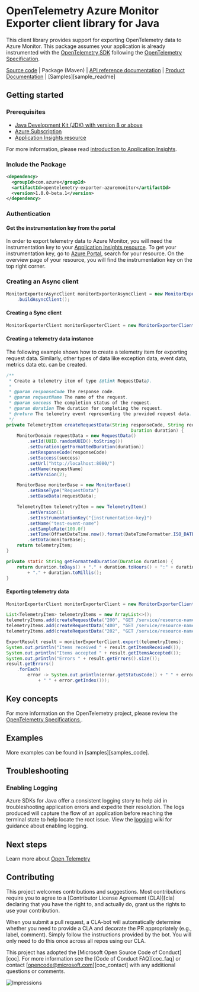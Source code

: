 # OpenTelemetry Azure Monitor Exporter client library for Java

This client library provides support for exporting OpenTelemetry data to Azure Monitor. This package assumes your
 application is already instrumented with the [OpenTelemetry SDK][opentelemetry_sdk] following the [OpenTelemetry
 Specification][opentelemetry_specification].
  
[Source code][source_code] | Package (Maven) | [API reference documentation][api_reference_doc] | [Product Documentation][product_documentation] | [Samples][sample_readme]

## Getting started

### Prerequisites

- [Java Development Kit (JDK) with version 8 or above][jdk]
- [Azure Subscription][azure_subscription]
- [Application Insights resource][application_insights_resource]

For more information, please read [introduction to Application Insights][application_insights_intro].

### Include the Package

[//]: # ({x-version-update-start;com.azure:opentelemetry-exporter-azuremonitor;current})
```xml
<dependency>
  <groupId>com.azure</groupId>
  <artifactId>opentelemetry-exporter-azuremonitor</artifactId>
  <version>1.0.0-beta.1</version>
</dependency>
```
[//]: # ({x-version-update-end})

### Authentication

#### Get the instrumentation key from the portal

In order to export telemetry data to Azure Monitor, you will need the instrumentation key to your [Application
 Insights resource][application_insights_resource]. To get your instrumentation key, go to [Azure Portal][azure_portal], 
search for your resource. On the overview page of your resource, you will find the instrumentation key on the top
right corner.

### Creating an Async client
<!-- embedme ./src/samples/java/com/azure/opentelemetry/exporter/azuremonitor/ReadmeSamples.java#L32-L33 -->
```java
MonitorExporterAsyncClient monitorExporterAsyncClient = new MonitorExporterClientBuilder()
    .buildAsyncClient();
```

#### Creating a Sync client
<!-- embedme ./src/samples/java/com/azure/opentelemetry/exporter/azuremonitor/ReadmeSamples.java#L40-L40 -->
```java
MonitorExporterClient monitorExporterClient = new MonitorExporterClientBuilder().buildClient();
```

#### Creating a telemetry data instance

The following example shows how to create a telemetry item for exporting request data. Similarly, other types of data
 like exception data, event data, metrics data etc. can be created.

<!-- embedme ./src/samples/java/com/azure/opentelemetry/exporter/azuremonitor/ReadmeSamples.java#L43-L80 -->
```java
/**
 * Create a telemetry item of type {@link RequestData}.
 *
 * @param responseCode The response code.
 * @param requestName The name of the request.
 * @param success The completion status of the request.
 * @param duration The duration for completing the request.
 * @return The telemetry event representing the provided request data.
 */
private TelemetryItem createRequestData(String responseCode, String requestName, boolean success,
                                               Duration duration) {
    MonitorDomain requestData = new RequestData()
        .setId(UUID.randomUUID().toString())
        .setDuration(getFormattedDuration(duration))
        .setResponseCode(responseCode)
        .setSuccess(success)
        .setUrl("http://localhost:8080/")
        .setName(requestName)
        .setVersion(2);

    MonitorBase monitorBase = new MonitorBase()
        .setBaseType("RequestData")
        .setBaseData(requestData);

    TelemetryItem telemetryItem = new TelemetryItem()
        .setVersion(1)
        .setInstrumentationKey("{instrumentation-key}")
        .setName("test-event-name")
        .setSampleRate(100.0f)
        .setTime(OffsetDateTime.now().format(DateTimeFormatter.ISO_DATE_TIME))
        .setData(monitorBase);
    return telemetryItem;
}

private static String getFormattedDuration(Duration duration) {
    return duration.toDays() + "." + duration.toHours() + ":" + duration.toMinutes() + ":" + duration.getSeconds()
        + "." + duration.toMillis();
}
```
#### Exporting telemetry data
<!-- embedme ./src/samples/java/com/azure/opentelemetry/exporter/azuremonitor/ReadmeSamples.java#L83-L97 -->
```java
MonitorExporterClient monitorExporterClient = new MonitorExporterClientBuilder().buildClient();

List<TelemetryItem> telemetryItems = new ArrayList<>();
telemetryItems.add(createRequestData("200", "GET /service/resource-name", true, Duration.ofMillis(100)));
telemetryItems.add(createRequestData("400", "GET /service/resource-name", false, Duration.ofMillis(50)));
telemetryItems.add(createRequestData("202", "GET /service/resource-name", true, Duration.ofMillis(125)));

ExportResult result = monitorExporterClient.export(telemetryItems);
System.out.println("Items received " + result.getItemsReceived());
System.out.println("Items accepted " + result.getItemsAccepted());
System.out.println("Errors " + result.getErrors().size());
result.getErrors()
    .forEach(
        error -> System.out.println(error.getStatusCode() + " " + error.getMessage()
            + " " + error.getIndex()));
```

## Key concepts
For more information on the OpenTelemetry project, please review the [OpenTelemetry Specifications
][opentelemetry_specification].

## Examples

More examples can be found in [samples][samples_code].

## Troubleshooting

### Enabling Logging

Azure SDKs for Java offer a consistent logging story to help aid in troubleshooting application errors and expedite
their resolution. The logs produced will capture the flow of an application before reaching the terminal state to help
locate the root issue. View the [logging][logging] wiki for guidance about enabling logging.

## Next steps
Learn more about [Open Telemetry][opentelemetry_io]

## Contributing

This project welcomes contributions and suggestions. Most contributions require you to agree to a
[Contributor License Agreement (CLA)][cla] declaring that you have the right to, and actually do, grant us the rights
to use your contribution.

When you submit a pull request, a CLA-bot will automatically determine whether you need to provide a CLA and decorate
the PR appropriately (e.g., label, comment). Simply follow the instructions provided by the bot. You will only need to
do this once across all repos using our CLA.

This project has adopted the [Microsoft Open Source Code of Conduct][coc]. For more information see the
[Code of Conduct FAQ][coc_faq] or contact [opencode@microsoft.com][coc_contact] with any additional questions or comments.

<!-- LINKS -->
[jdk]: https://docs.microsoft.com/java/azure/jdk/?view=azure-java-stable
[samples]: https://github.com/Azure/azure-sdk-for-java/blob/master/sdk/monitor/opentelemetry-exporter-azuremonitor/src/samples/java/
[source_code]: https://github.com/Azure/azure-sdk-for-java/blob/master/sdk/monitor/opentelemetry-exporter-azuremonitor/src
[azure_subscription]: https://azure.microsoft.com/free/
[api_reference_doc]: https://docs.microsoft.com/azure/azure-monitor/overview
[product_documentation]: https://docs.microsoft.com/azure/azure-monitor/overview
[azure_cli]: https://docs.microsoft.com/cli/azure
[azure_portal]: https://portal.azure.com
[azure_identity]: https://github.com/Azure/azure-sdk-for-java/tree/master/sdk/identity/azure-identity
[DefaultAzureCredential]: https://github.com/Azure/azure-sdk-for-java/blob/master/sdk/identity/azure-identity/README.md#defaultazurecredential
[custom_subdomain]: https://docs.microsoft.com/azure/cognitive-services/authentication#create-a-resource-with-a-custom-subdomain
[logging]: https://github.com/Azure/azure-sdk-for-java/wiki/Logging-with-Azure-SDK
[opentelemetry_sdk]: https://github.com/open-telemetry/opentelemetry-java/blob/master/QUICKSTART.md
[opentelemetry_specification]: https://github.com/open-telemetry/opentelemetry-specification
[application_insights_resource]: https://docs.microsoft.com/azure/azure-monitor/app/create-new-resource
[application_insights_intro]: https://docs.microsoft.com/azure/azure-monitor/app/app-insights-overview
[azure_portal]: https://ms.portal.azure.com/#blade/HubsExtension/BrowseResource/resourceType/microsoft.insights%2Fcomponents
[opentelemetry_io]: https://opentelemetry.io/ 

![Impressions](https://azure-sdk-impressions.azurewebsites.net/api/impressions/azure-sdk-for-java%2Fsdk%monitor%2Fopentelemetry-exporter-azuremonitor%2FREADME.png)

